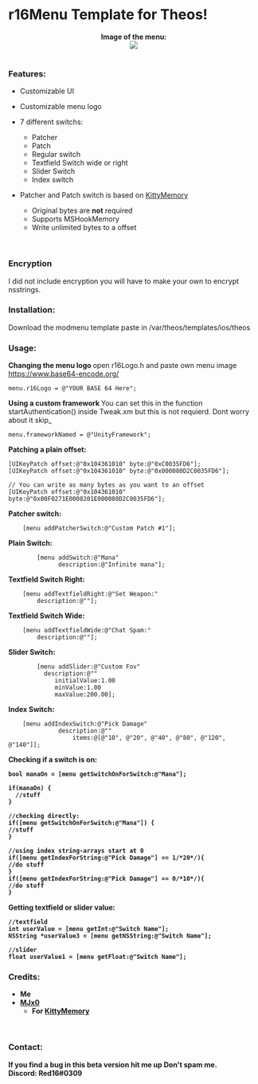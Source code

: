 # r16Menu Template for Theos!

<div style="text-align: center;">
<b>Image of the menu:</b><br>

<img src="https://media.discordapp.net/attachments/746474520692654121/810683842590801950/image0.png?width=359&height=352">
</div>

<br>

### Features:
* Customizable UI
* Customizable menu logo
* 7 different switchs:
  * Patcher
  * Patch
  * Regular switch
  * Textfield Switch wide or right
  * Slider Switch
  * Index switch

* Patcher and Patch switch is based on [KittyMemory](https://github.com/MJx0/KittyMemory)
  * Original bytes are <b>not</b> required
  * Supports MSHookMemory
  * Write unlimited bytes to a offset

<br>

### Encryption
I did not include encryption you will have to make your own to encrypt nsstrings.

### Installation:

Download the modmenu template paste in /var/theos/templates/ios/theos

### Usage:

<b> Changing the menu logo </b>
open r16Logo.h and paste own menu image <https://www.base64-encode.org/>
```obj-c
menu.r16Logo = @"YOUR BASE 64 Here";
```

<b> Using a custom framework </b>
You can set this in the function startAuthentication() inside Tweak.xm but this is not requierd. Dont worry about it skip_
```obj-c
menu.frameworkNamed = @"UnityFramework";

```

<b> Patching a plain offset: </b>
```obj-c
[UIKeyPatch offset:@"0x104361010" byte:@"0xC0035FD6"];
[UIKeyPatch offset:@"0x104361010" byte:@"0x000080D2C0035FD6"];

// You can write as many bytes as you want to an offset
[UIKeyPatch offset:@"0x104361010" byte:@"0x00F0271E0008201E000080D2C0035FD6"];
```


<b> Patcher switch: </b>
```obj-c
    [menu addPatcherSwitch:@"Custom Patch #1"];
```

<b> Plain Switch: </b>
```obj-c
		[menu addSwitch:@"Mana" 
			  description:@"Infinite mana"];
```
<b> Textfield Switch Right: </b>
```obj-c
    [menu addTextfieldRight:@"Set Weapon:" 
        description:@""];
```
<b> Textfield Switch Wide: </b>
```obj-c
    [menu addTextfieldWide:@"Chat Spam:" 
        description:@""];
```
<b> Slider Switch: </b>
```obj-c
		[menu addSlider:@"Custom Fov"
          description:@"" 
             initialValue:1.00 
             minValue:1.00 
             maxValue:200.00];	
```
<b> Index Switch: </b>
```obj-c
    [menu addIndexSwitch:@"Pick Damage" 
			  description:@"" 
				  items:@[@"10", @"20", @"40", @"80", @"120", @"140"]];
```
<b> Checking if a switch is on:
```obj-c
bool manaOn = [menu getSwitchOnForSwitch:@"Mana"];
    
if(manaOn) {
  //stuff
}
    
//checking directly:
if([menu getSwitchOnForSwitch:@"Mana"]) {
//stuff
}

//using index string-arrays start at 0
if([menu getIndexForString:@"Pick Damage"] == 1/*20*/){
//do stuff
}
if([menu getIndexForString:@"Pick Damage"] == 0/*10*/){
//do stuff
}

```
<b> Getting textfield or slider value: </b>
```obj-c
//textfield
int userValue = [menu getInt:@"Switch Name"];
NSString *userValue3 = [menu getNSString:@"Switch Name"];

//slider
float userValue1 = [menu getFloat:@"Switch Name"];
```

### Credits:
* Me
* [MJx0](https://github.com/MJx0)
  * For [KittyMemory](https://github.com/MJx0/KittyMemory)

<br>

### Contact:
If you find a bug in this beta version hit me up
Don't spam me.
<br> <b>Discord:</b> Red16#0309
